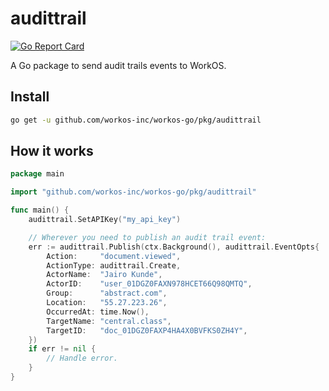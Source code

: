 # audittrail

[![Go Report Card](https://img.shields.io/badge/dev-reference-007d9c?logo=go&logoColor=white&style=flat)](https://pkg.go.dev/github.com/workos-inc/workos-go/pkg/audittrail)

A Go package to send audit trails events to WorkOS.

## Install

```sh
go get -u github.com/workos-inc/workos-go/pkg/audittrail
```

## How it works

```go
package main

import "github.com/workos-inc/workos-go/pkg/audittrail"

func main() {
    audittrail.SetAPIKey("my_api_key")

    // Wherever you need to publish an audit trail event:
    err := audittrail.Publish(ctx.Background(), audittrail.EventOpts{
        Action:     "document.viewed",
        ActionType: audittrail.Create,
        ActorName:  "Jairo Kunde",
        ActorID:    "user_01DGZ0FAXN978HCET66Q98QMTQ",
        Group:      "abstract.com",
        Location:   "55.27.223.26",
        OccurredAt: time.Now(),
        TargetName: "central.class",
        TargetID:   "doc_01DGZ0FAXP4HA4X0BVFKS0ZH4Y",
    })
    if err != nil {
        // Handle error.
    }
}
```
